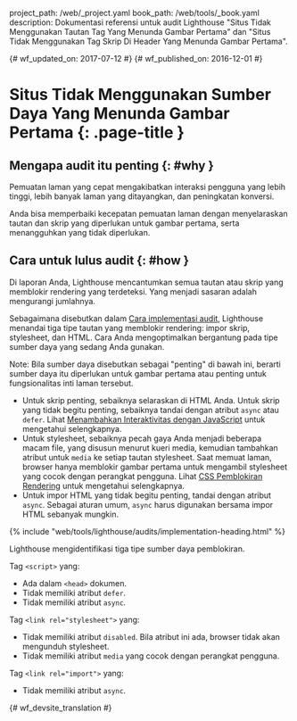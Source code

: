 project_path: /web/_project.yaml
book_path: /web/tools/_book.yaml
description: Dokumentasi referensi untuk audit Lighthouse "Situs Tidak Menggunakan Tautan Tag Yang Menunda Gambar Pertama" dan "Situs Tidak Menggunakan Tag Skrip Di Header Yang Menunda Gambar Pertama".

{# wf_updated_on: 2017-07-12 #}
{# wf_published_on: 2016-12-01 #}

# Situs Tidak Menggunakan Sumber Daya Yang Menunda Gambar Pertama  {: .page-title }

## Mengapa audit itu penting {: #why }

Pemuatan laman yang cepat mengakibatkan interaksi pengguna yang lebih tinggi, lebih banyak laman yang ditayangkan, dan
peningkatan konversi.

Anda bisa memperbaiki kecepatan pemuatan laman dengan menyelaraskan tautan dan skrip yang
diperlukan untuk gambar pertama, serta menangguhkan yang tidak diperlukan.

## Cara untuk lulus audit {: #how }

Di laporan Anda, Lighthouse mencantumkan semua tautan atau skrip yang memblokir rendering
yang terdeteksi. Yang menjadi sasaran adalah mengurangi jumlahnya.

Sebagaimana disebutkan dalam [Cara implementasi audit](#implementation), Lighthouse
menandai tiga tipe tautan yang memblokir rendering: impor skrip, stylesheet, dan
HTML. Cara Anda mengoptimalkan bergantung pada tipe sumber daya yang sedang Anda gunakan.

Note: Bila sumber daya disebutkan sebagai "penting" di bawah ini, berarti
sumber daya itu diperlukan untuk gambar pertama atau penting untuk
fungsionalitas inti laman tersebut.

* Untuk skrip penting, sebaiknya selaraskan di HTML Anda. Untuk skrip yang
  tidak begitu penting, sebaiknya tandai dengan atribut `async` atau `defer`.
  Lihat [Menambahkan Interaktivitas dengan JavaScript][js] untuk mengetahui selengkapnya.
* Untuk stylesheet, sebaiknya pecah gaya Anda menjadi beberapa macam file,
  yang disusun menurut kueri media, kemudian tambahkan atribut untuk `media` ke setiap
  tautan stylesheet. Saat memuat laman, browser hanya memblokir
  gambar pertama untuk mengambil stylesheet yang cocok dengan perangkat pengguna. Lihat
  [CSS Pemblokiran Rendering][css] untuk mengetahui selengkapnya.
* Untuk impor HTML yang tidak begitu penting, tandai dengan atribut `async`. Sebagai
  aturan umum, `async` harus digunakan bersama impor HTML sebanyak mungkin.

[js]: /web/fundamentals/performance/critical-rendering-path/adding-interactivity-with-javascript
[css]: /web/fundamentals/performance/critical-rendering-path/render-blocking-css

{% include "web/tools/lighthouse/audits/implementation-heading.html" %}

Lighthouse mengidentifikasi tiga tipe sumber daya pemblokiran.

Tag `<script>` yang:

* Ada dalam `<head>` dokumen.
* Tidak memiliki atribut `defer`.
* Tidak memiliki atribut `async`.

Tag `<link rel="stylesheet">` yang:

* Tidak memiliki atribut `disabled`. Bila atribut ini ada,
  browser tidak akan mengunduh stylesheet.
* Tidak memiliki atribut `media` yang cocok dengan perangkat pengguna.

Tag `<link rel="import">` yang:

* Tidak memiliki atribut `async`.


{# wf_devsite_translation #}
